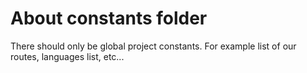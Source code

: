 # About constants folder

There should only be global project constants. For example list of our routes, languages list, etc...